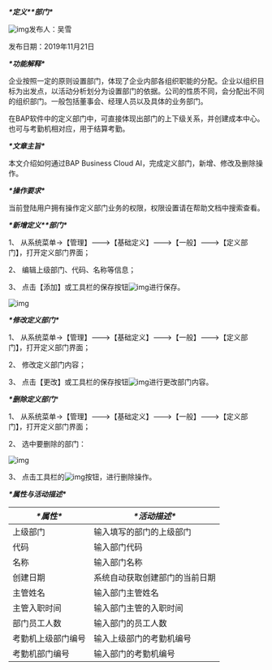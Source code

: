 ***\*定义\*******\*部门\****

![img](file:///C:\Users\ADMINI~1\AppData\Local\Temp\ksohtml\wpsEBE4.tmp.png)发布人：吴雪

发布日期：2019年11月21日

***\*功能解释\****

企业按照一定的原则设置部门，体现了企业内部各组织职能的分配。企业以组织目标为出发点，以活动分析划分为设置部门的依据。公司的性质不同，会分配出不同的组织部门。一般包括董事会、经理人员以及具体的业务部门。

在BAP软件中的定义部门中，可直接体现出部门的上下级关系，并创建成本中心。也可与考勤机相对应，用于结算考勤。

 

***\*文章主旨\****

本文介绍如何通过BAP Business Cloud AI，完成定义部门，新增、修改及删除操作。

***\*操作要求\****

当前登陆用户拥有操作定义部门业务的权限，权限设置请在帮助文档中搜索查看。

***\*新增定义\*******\*部门\****

1、 从系统菜单->【管理】--->【基础定义】--->【一般】--->【定义部门】，打开定义部门界面；

2、 编辑上级部门、代码、名称等信息；

3、 点击【添加】或工具栏的保存按钮![img](file:///C:\Users\ADMINI~1\AppData\Local\Temp\ksohtml\wpsEC04.tmp.jpg)进行保存。

![img](file:///C:\Users\ADMINI~1\AppData\Local\Temp\ksohtml\wpsEC05.tmp.jpg) 

***\*修改定义部门\****

1、 从系统菜单->【管理】--->【基础定义】--->【一般】--->【定义部门】，打开定义部门界面；

2、 修改定义部门内容；

3、 点击【更改】或工具栏的保存按钮![img](file:///C:\Users\ADMINI~1\AppData\Local\Temp\ksohtml\wpsEC06.tmp.jpg)进行更改部门内容。

***\*删除定义部门****

1、 从系统菜单->【管理】--->【基础定义】--->【一般】--->【定义部门】，打开定义部门界面；

2、 选中要删除的部门：

![img](file:///C:\Users\ADMINI~1\AppData\Local\Temp\ksohtml\wpsEC07.tmp.jpg) 

3、 点击工具栏的![img](file:///C:\Users\ADMINI~1\AppData\Local\Temp\ksohtml\wpsEC17.tmp.jpg)按钮，进行删除操作。

***\*属性与活动描述\****

| ***\*属性\****     | ***\*活动描述\****             |
| ------------------ | ------------------------------ |
| 上级部门           | 输入填写的部门的上级部门       |
| 代码               | 输入部门代码                   |
| 名称               | 输入部门名称                   |
| 创建日期           | 系统自动获取创建部门的当前日期 |
| 主管姓名           | 输入部门主管姓名               |
| 主管入职时间       | 输入部门主管的入职时间         |
| 部门员工人数       | 输入部门的员工人数             |
| 考勤机上级部门编号 | 输入上级部门的考勤机编号       |
| 考勤机部门编号     | 输入部门的考勤机编号           |

 

 
